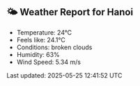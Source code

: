 <!-- WEATHER-START -->
## 🌤 Weather Report for Hanoi

- Temperature: 24°C
- Feels like: 24.1°C
- Conditions: broken clouds
- Humidity: 63%
- Wind Speed: 5.34 m/s

Last updated: 2025-05-25 12:41:52 UTC
<!-- WEATHER-END -->
